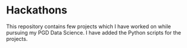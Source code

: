 # Hackathons
This repository contains few projects which I have worked on while pursuing my PGD Data Science. 
I have added the Python scripts for the projects.
